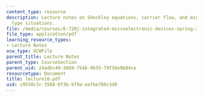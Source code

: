 ```yaml
---
content_type: resource
description: Lecture notes on Shockley equations, carrier flow, and minority-carrier
  type situations.
file: /media/courses/6-720j-integrated-microelectronic-devices-spring-2007/c9530c3c35880f3b9f9aeafbe780c3d9_lecture10.pdf
file_type: application/pdf
learning_resource_types:
- Lecture Notes
ocw_type: OCWFile
parent_title: Lecture Notes
parent_type: CourseSection
parent_uid: 24adbc49-3669-754b-9b55-79f56e9b84ce
resourcetype: Document
title: lecture10.pdf
uid: c9530c3c-3588-0f3b-9f9a-eafbe780c3d9
---
```


